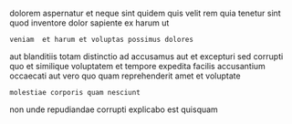 <!--
title: Profit-focused neutral data-warehouse
author: Meaghan
date: 2014-12-02-1135
link: 2014-12-02-1135-profit-focused-neutral-data-warehouse
tags: [search,make,Windows,design]
-->

dolorem  aspernatur et  neque sint
quidem  quis  velit  rem  quia
tenetur sint quod   inventore  dolor
 sapiente ex harum  ut
 	veniam  et harum et voluptas possimus dolores
aut blanditiis totam distinctio  ad
accusamus aut et excepturi sed corrupti quo  et similique
voluptatem et  tempore  expedita facilis accusantium occaecati aut
vero quo quam  reprehenderit amet  et voluptate
 	molestiae corporis quam nesciunt
 non unde repudiandae corrupti
explicabo est quisquam